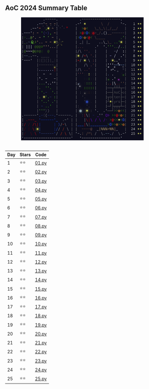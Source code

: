 ## AoC 2024 Summary Table

<div align="center">

<kbd>
<img src="docs/AoC2024.gif" alt="AoC2024" width="400" height="400" />
</kbd>
<br>
<br>

| Day | Stars | Code |
|-----|-------|------|
| 1   | ⭐⭐    | [01.py](src/01.py) |
| 2   | ⭐⭐    | [02.py](src/02.py) |
| 3   | ⭐⭐    | [03.py](src/03.py) |
| 4   | ⭐⭐    | [04.py](src/04.py) |
| 5   | ⭐⭐    | [05.py](src/05.py) |
| 6   | ⭐⭐    | [06.py](src/06.py) |
| 7   | ⭐⭐    | [07.py](src/07.py) |
| 8   | ⭐⭐    | [08.py](src/08.py) |
| 9   | ⭐⭐    | [09.py](src/09.py) |
| 10  | ⭐⭐    | [10.py](src/10.py) |
| 11  | ⭐⭐    | [11.py](src/11.py) |
| 12  | ⭐⭐    | [12.py](src/12.py) |
| 13  | ⭐⭐    | [13.py](src/13.py) |
| 14  | ⭐⭐    | [14.py](src/14.py) |
| 15  | ⭐⭐    | [15.py](src/15.py) |
| 16  | ⭐⭐    | [16.py](src/16.py) |
| 17  | ⭐⭐    | [17.py](src/17.py) |
| 18  | ⭐⭐    | [18.py](src/18.py) |
| 19  | ⭐⭐    | [19.py](src/19.py) |
| 20  | ⭐⭐    | [20.py](src/20.py) |
| 21  | ⭐⭐    | [21.py](src/21.py) |
| 22  | ⭐⭐    | [22.py](src/22.py) |
| 23  | ⭐⭐    | [23.py](src/23.py) |
| 24  | ⭐⭐    | [24.py](src/24.py) |
| 25  | ⭐⭐    | [25.py](src/25.py) |


</div>
